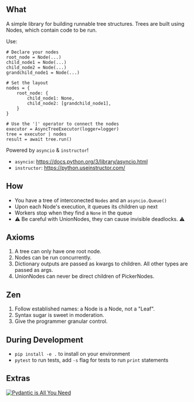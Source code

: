 ## What ##
A simple library for building runnable tree structures. Trees are built using Nodes, which
contain code to be run.

Use:

```
# Declare your nodes
root_node = Node(...)
child_node1 = Node(...)
child_node2 = Node(...)
grandchild_node1 = Node(...)

# Set the layout
nodes = {
    root_node: {
        child_node1: None,
        child_node2: [grandchild_node1],
    }
}

# Use the '|' operator to connect the nodes
executor = AsyncTreeExecutor(logger=logger)
tree = executor | nodes
result = await tree.run()
```

Powered by `asyncio` & `instructor`!

- `asyncio`: https://docs.python.org/3/library/asyncio.html
- `instructor`: https://python.useinstructor.com/

## How ##
- You have a tree of interconected `Nodes` and an `asyncio.Queue()`
- Upon each Node's execution, it queues its children up next
- Workers stop when they find a `None` in the queue
- ⚠️ Be careful with UnionNodes, they can cause invisible deadlocks. ⚠️

## Axioms ##
1) A tree can only have one root node.
2) Nodes can be run concurrently.
3) Dictionary outputs are passed as kwargs to children. All other types are passed as args.
4) UnionNodes can never be direct children of PickerNodes.

## Zen ##
1. Follow established names: a Node is a Node, not a "Leaf".
2. Syntax sugar is sweet in moderation.
3. Give the programmer granular control.

## During Development ##
- `pip install -e .` to install on your environment
- `pytest` to run tests, add `-s` flag for tests to run `print` statements

## Extras ##
[![Pydantic is All You Need](https://i3.ytimg.com/vi/yj-wSRJwrrc/hqdefault.jpg)](https://www.youtube.com/embed/yj-wSRJwrrc)

